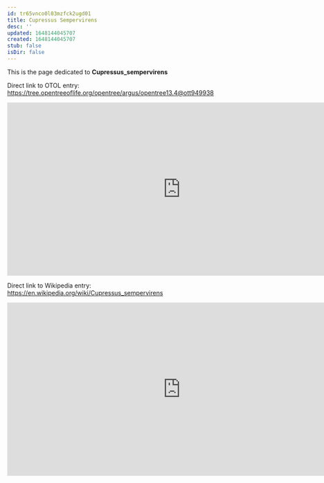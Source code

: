 ```yaml
---
id: tr65vnco0l03mzfck2ugd01
title: Cupressus Sempervirens
desc: ''
updated: 1648144045707
created: 1648144045707
stub: false
isDir: false
---
```

This is the page dedicated to **Cupressus_sempervirens**


Direct link to OTOL entry: https://tree.opentreeoflife.org/opentree/argus/opentree13.4@ott949938



<html>
    <body>
    <iframe src="https://tree.opentreeoflife.org/opentree/argus/opentree13.4@ott949938"
    width="800" height="400" frameborder="0" allowfullscreen> </iframe>
    </body>
</html>
    


Direct link to Wikipedia entry: https://en.wikipedia.org/wiki/Cupressus_sempervirens



<html>
    <body>
    <iframe src="https://en.wikipedia.org/wiki/Cupressus_sempervirens"
    width="800" height="400" frameborder="0" allowfullscreen> </iframe>
    </body>
</html>
    
